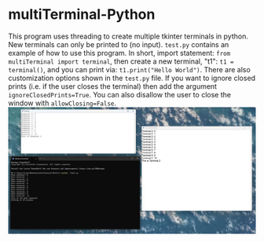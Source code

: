 # multiTerminal-Python
This program uses threading to create multiple tkinter terminals in python. New terminals can only be printed to (no input). `test.py` contains an example of how to use this program. In short, import statement: `from multiTerminal import terminal`, then create a new terminal, "t1": `t1 = terminal()`, and you can print via: `t1.print("Hello World")`. There are also customization options shown in the `test.py` file. If you want to ignore closed prints (i.e. if the user closes the terminal) then add the argument `ignoreClosedPrints=True`. You can also disallow the user to close the window with `allowClosing=False`.
![Picture showing example](screenshot.png)
